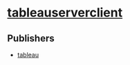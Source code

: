 # [tableauserverclient](https://pypi.org/project/tableauserverclient)



## Publishers
- [tableau](https://pypi.org/user/tableau)

